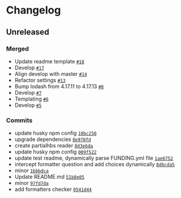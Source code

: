 # Changelog

## Unreleased

### Merged

- Update readme template [`#18`](https://github.com/ibbatta/readme-generator/pull/18)
- Develop [`#17`](https://github.com/ibbatta/readme-generator/pull/17)
- Align develop with master [`#14`](https://github.com/ibbatta/readme-generator/pull/14)
- Refactor settings [`#13`](https://github.com/ibbatta/readme-generator/pull/13)
- Bump lodash from 4.17.11 to 4.17.13 [`#8`](https://github.com/ibbatta/readme-generator/pull/8)
- Develop [`#7`](https://github.com/ibbatta/readme-generator/pull/7)
- Templating [`#6`](https://github.com/ibbatta/readme-generator/pull/6)
- Develop [`#5`](https://github.com/ibbatta/readme-generator/pull/5)

### Commits

- update husky npm config [`10bc250`](https://github.com/ibbatta/readme-generator/commit/10bc250ff2cbef9b5cf61e10f5aae867f40b9e9c)
- upgrade dependencies [`8e970fd`](https://github.com/ibbatta/readme-generator/commit/8e970fde5f70349e77f828f5eaf9c2dea7334e62)
- create partialhbs reader [`8d3e6da`](https://github.com/ibbatta/readme-generator/commit/8d3e6da223fe133e0db291de444f32002e27e754)
- update husky npm config [`009f522`](https://github.com/ibbatta/readme-generator/commit/009f52250a8f3a449587e48ecb2c5eaa5dc87405)
- update test readme, dynamically parse FUNDING.yml file [`1ae6752`](https://github.com/ibbatta/readme-generator/commit/1ae67526a3ac3ff0407d79a4db4205c246cd412b)
- intercept formatter question and add choices dynamically [`8d6cda5`](https://github.com/ibbatta/readme-generator/commit/8d6cda54c5aa4f8366dfb07d2661335048bbdeba)
- minor [`1bbbdca`](https://github.com/ibbatta/readme-generator/commit/1bbbdca00281f026249a2792a0484e67797c4713)
- Update README.md [`51b8e05`](https://github.com/ibbatta/readme-generator/commit/51b8e05c9da1de7481623652b8b9524737c4528f)
- minor [`97fd7da`](https://github.com/ibbatta/readme-generator/commit/97fd7daf26736498a47d6b1db986c9c2c8fda62f)
- add formatters checker [`0541d44`](https://github.com/ibbatta/readme-generator/commit/0541d44ecde786fed4a2aacc57e4eb4846d42dce)

